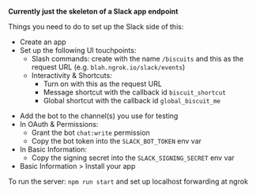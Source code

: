 **Currently just the skeleton of a Slack app endpoint**

Things you need to do to set up the Slack side of this:

* Create an app
* Set up the following UI touchpoints:
  - Slash commands: create with the name `/biscuits` and this as the request URL (e.g. `blah.ngrok.io/slack/events`)
  - Interactivity & Shortcuts:
    - Turn on with this as the request URL
    - Message shortcut with the callback id `biscuit_shortcut`
    - Global shortcut with the callback id `global_biscuit_me`
- Add the bot to the channel(s) you use for testing
- In OAuth & Permissions:
  - Grant the bot `chat:write` permission
  - Copy the bot token into the `SLACK_BOT_TOKEN` env var
- In Basic Information:
  - Copy the signing secret into the `SLACK_SIGNING_SECRET` env var
- Basic Information > Install your app

To run the server: `npm run start` and set up localhost forwarding at ngrok
